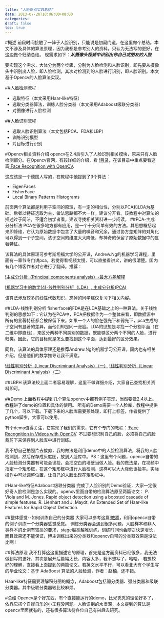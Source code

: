 ```yaml
---
title: "人脸识别实践总结"
date: 2013-07-28T10:06:00+08:00
categories: 
draft: false
toc: true
---
```

#概述
前段时间接触了一阵子人脸识别，只能说是初窥门道，在这里做个总结。本文不涉及具体的算法原理，因为我都是参考别人的资料，只认为无法写的更好，在这边做个归纳总结。
现需求如下：***从摄像头视频中识别出你自己或朋友的人脸***

要实现这个需求，大体分为两个步骤，分别为人脸检测和人脸识别，即先要从摄像头中识别出人脸，即人脸检测，其次对检测到的人脸进行识别，即人脸识别。本文基于Opencv的人脸算法实现。

##人脸检测流程


* 选取特征（本文采用Haar-like特征）
* 选取分类器算法，训练人脸分类器（本文采用Adaboost级联分类器）
* 对图像进行人脸检测


##人脸识别流程

* 选取人脸识别算法（本文包括PCA、FDA和LBP）
* 训练识别模型
* 对目标进行识别 

#Opencv相关资料介绍
opencv在2.4后引入了人脸识别相关模块，原来只有人脸检测部分。在Opencv官网，有较详细的介绍，看
[!目录](http://docs.opencv.org/trunk/modules/contrib/doc/facerec/)，在该目录中重点要看这篇[!Face Recognition with OpenCV](http://docs.opencv.org/modules/contrib/doc/facerec/facerec_tutorial.html).

这应该是一个德国人写的，在教程中他提到了3个算法：

* EigenFaces
* FisherFace
* Local Binary Patterns Histograms

前面两个算法都是利用子空间的原理，有一定的相似性，分别以PCA和LDA为基础。后者以特征选取为主，做法思路都不大一样，建议分开看。该教程中对算法的描述过于简洁，不适合初学者看，建议寻找相关资料进一步阅读。
##PCA-主成分分析法
PCA在很多地方都有应用，是一个十分简单有效的方法。其思想概括起来即降维，它认为原始数据中包含了大量的噪音和冗余，通过协方差矩阵的对角化可以得到一个子空间，该子空间的维度大大降低，却神奇的保留了原始数据中的显著特征。

该算法的具体原理可参考斯坦福大学的公开课，Andrew.Ng的机器学习课程，里面有一章节专门讲pca，若觉得看视频太慢，可以直接看讲义，讲的很清楚。国内有几个博客作者对它进行了翻译，推荐：

[!主成分分析（Principal components analysis）-最大方差解释](http://www.cnblogs.com/jerrylead/archive/2011/04/18/2020209.html)

[!机器学习中的数学(4)-线性判别分析（LDA）, 主成分分析(PCA)](http://www.cnblogs.com/LeftNotEasy/archive/2011/01/08/lda-and-pca-machine-learning.html)

该算法涉及较多的线性代数知识，忘掉的同学建议复习下相关内容。

##LDA-线性判别分析
fisherface的FDA是在LDA基础之上的一种算法。关于线性判别的思想如下：它认为在PCA中，PCA把数据作为一个整体来看，即数据源中所有的显著特征都会被保留下来，如果一个人的脸在强光下和弱光下，pca生成的子空间有显著的差异，而他们却是同一张脸。LDA的思想是寻找一个分割平面（在二维中即直线），来区分两种不同类别的数据，既能够区分两个不同的人脸，进行归类。因此，它的目标就是怎么要找到这个平面，达到最好的区分效果。

同样，该算法的具体原理还是推荐Andrew.Ng的机器学习公开课。国内也有相关介绍，但是他们的数学推导让我不满意。

[!线性判别分析（Linear Discriminant Analysis）（一）](http://www.cnblogs.com/jerrylead/archive/2011/04/21/2024384.html)
[!线性判别分析（Linear Discriminant Analysis）（二）](http://www.cnblogs.com/jerrylead/archive/2011/04/21/2024389.html)

##LBPH
该算法较上面二者容易理解，这里不做详细介绍，大家自己查找相关资料即可。

##Demo
上面教程中提到几个算法opencv中都有例子实现，当然要做2.4以上。教程讲了demo的位置和具体的使用。
所有的Demo需要一个人脸库，教程中提供了几个，可以下载。下载下来的人脸库需要预处理，即打上标签，作者提供了python脚步，大家可以使用。

有个demo值得关注，它实现了我们的需求，它有个专门的教程：[!Face Recognition in Videos with OpenCV](http://docs.opencv.org/trunk/modules/contrib/doc/facerec/tutorial/facerec_video_recognition.html). 不过要想识别自己的脸，必须将自己的脸裁剪下来保存到人脸库中进行训练。

我不想自己拍照片去裁剪，我的做法是利用demo中的人脸检测算法，将我的人脸检测到，然后保存成灰度图，放到人脸库中。PS：这里有个问题，opencv自带的人脸检测分类器有可能会误捡，会把空白的墙壁当做人脸。我的做法是，在视频中指定一个矩形框，在这个矩形框中进行人脸检测，这样可以大大降低误捡率。实际操作中可以调整位置，让自己的人脸出现在矩形框中。

#Haar-like特征Adaboost级联分类器
完成了人脸识别的Demo验证，大家一定很好奇人脸检测是怎么实现的。opencv里面自带的检测算法原至两篇论文：
P. Viola and M. Jones.  Rapid object detection using a boosted cascade of simple features.
R. Lienhart and J. Maydt.  An Extended Set of Haar-like Features for Rapid Object Detection.


##整体感觉--如何训练自己的分类器
大家可以参考这篇[!教程](http://wenku.baidu.com/view/39419a3567ec102de2bd891b.html)，利用opencv自带的例子训练一个分类器感觉感觉。
训练分类器会遇到很多问题，人脸样本和非人类样本的比例有较高的要求，stage越高越难训练，训练时间也会随之快速增长，而且效果还不能保证，博主训练出来的分类器和opencv自带的分类器效果是没法比啊！

##算法原理
我不打算这这里描述它的原理，首先是这方面资料已经很多，我无法做到写的更好，其次是展开后篇幅太长，内容太多，我不想写了，哈哈。
若想较好的理解，直接看上面提到的两篇论文。若英文水平不行，可以看北大有个学生写的毕业论文：基于 AdaBoost 算法的人脸检测，作者：赵楠，还不错。

Haar-like特征需要理解积分图的概念，Adaboost包括弱分类器、强分类器和级联分类器。其中级联分类器较比较麻烦。

#总结
Opencv是个好东西，有个直接能运行的demo，比光秃秃的理论好多了，依靠它搭个自娱自乐的小工程没问题。人脸识别的水很深，本文提到的算法是opencv里面就有的，还有很多算法待各位自己有兴趣去研究。




